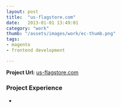 ```yaml
---
layout: post
title:  "us-flagstore.com"
date:   2013-01-01 13:49:01
category: "work"
thumb: "/assets/images/work/ec-thumb.png"
tags:
- magento
- frontend development

---
```


**Project Url:** [us-flagstore.com](http://us-flagstore.com)

### Project Experience

- 
